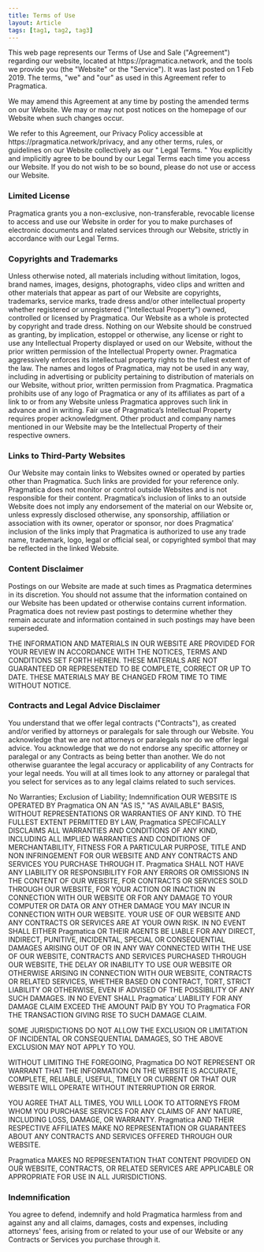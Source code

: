 ```yaml
---
title: Terms of Use
layout: Article
tags: [tag1, tag2, tag3]
---
```

<p>This web page represents our Terms of Use and Sale ("Agreement") regarding our website, located at https://pragmatica.network, and the tools we provide you (the "Website" or the "Service"). It was last posted on 1 Feb 2019. The terms, "we" and "our" as used in this Agreement refer to Pragmatica.</p>

<p>We may amend this Agreement at any time by posting the amended terms on our Website. We may or may not post notices on the homepage of our Website when such changes occur.</p>

<p>We refer to this Agreement, our Privacy Policy accessible at https://pragmatica.network/privacy, and any other terms, rules, or guidelines on our Website collectively as our " Legal Terms. " You explicitly and implicitly agree to be bound by our Legal Terms each time you access our Website. If you do not wish to be so bound, please do not use or access our Website.</p>

<h3>Limited License</h3>
<p>Pragmatica grants you a non-exclusive, non-transferable, revocable license to access and use our Website in order for you to make purchases of electronic documents and related services through our Website, strictly in accordance with our Legal Terms.</p>

<h3>Copyrights and Trademarks</h3>
<p>Unless otherwise noted, all materials including without limitation, logos, brand names, images, designs, photographs, video clips and written and other materials that appear as part of our Website are copyrights, trademarks, service marks, trade dress and/or other intellectual property whether registered or unregistered ("Intellectual Property") owned, controlled or licensed by Pragmatica. Our Website as a whole is protected by copyright and trade dress. Nothing on our Website should be construed as granting, by implication, estoppel or otherwise, any license or right to use any Intellectual Property displayed or used on our Website, without the prior written permission of the Intellectual Property owner. Pragmatica aggressively enforces its intellectual property rights to the fullest extent of the law. The names and logos of Pragmatica, may not be used in any way, including in advertising or publicity pertaining to distribution of materials on our Website, without prior, written permission from Pragmatica. Pragmatica prohibits use of any logo of Pragmatica or any of its affiliates as part of a link to or from any Website unless Pragmatica approves such link in advance and in writing. Fair use of Pragmatica’s Intellectual Property requires proper acknowledgment. Other product and company names mentioned in our Website may be the Intellectual Property of their respective owners.</p>

<h3>Links to Third-Party Websites</h3>
<p>Our Website may contain links to Websites owned or operated by parties other than Pragmatica. Such links are provided for your reference only. Pragmatica does not monitor or control outside Websites and is not responsible for their content. Pragmatica’s inclusion of links to an outside Website does not imply any endorsement of the material on our Website or, unless expressly disclosed otherwise, any sponsorship, affiliation or association with its owner, operator or sponsor, nor does Pragmatica’ inclusion of the links imply that Pragmatica is authorized to use any trade name, trademark, logo, legal or official seal, or copyrighted symbol that may be reflected in the linked Website.</p>

<h3>Content Disclaimer</h3>
<p>Postings on our Website are made at such times as Pragmatica determines in its discretion. You should not assume that the information contained on our Website has been updated or otherwise contains current information. Pragmatica does not review past postings to determine whether they remain accurate and information contained in such postings may have been superseded.</p>

<p>THE INFORMATION AND MATERIALS IN OUR WEBSITE ARE PROVIDED FOR YOUR REVIEW IN ACCORDANCE WITH THE NOTICES, TERMS AND CONDITIONS SET FORTH HEREIN. THESE MATERIALS ARE NOT GUARANTEED OR REPRESENTED TO BE COMPLETE, CORRECT OR UP TO DATE. THESE MATERIALS MAY BE CHANGED FROM TIME TO TIME WITHOUT NOTICE.</p>

<h3>Contracts and Legal Advice Disclaimer</h3>
<p>You understand that we offer legal contracts ("Contracts"), as created and/or verified by attorneys or paralegals for sale through our Website. You acknowledge that we are not attorneys or paralegals nor do we offer legal advice. You acknowledge that we do not endorse any specific attorney or paralegal or any Contracts as being better than another. We do not otherwise guarantee the legal accuracy or applicability of any Contracts for your legal needs. You will at all times look to any attorney or paralegal that you select for services as to any legal claims related to such services.</p>

<p>No Warranties; Exclusion of Liability; Indemnification
OUR WEBSITE IS OPERATED BY Pragmatica ON AN "AS IS," "AS AVAILABLE" BASIS, WITHOUT REPRESENTATIONS OR WARRANTIES OF ANY KIND. TO THE FULLEST EXTENT PERMITTED BY LAW, Pragmatica SPECIFICALLY DISCLAIMS ALL WARRANTIES AND CONDITIONS OF ANY KIND, INCLUDING ALL IMPLIED WARRANTIES AND CONDITIONS OF MERCHANTABILITY, FITNESS FOR A PARTICULAR PURPOSE, TITLE AND NON INFRINGEMENT FOR OUR WEBSITE AND ANY CONTRACTS AND SERVICES YOU PURCHASE THROUGH IT. Pragmatica SHALL NOT HAVE ANY LIABILITY OR RESPONSIBILITY FOR ANY ERRORS OR OMISSIONS IN THE CONTENT OF OUR WEBSITE, FOR CONTRACTS OR SERVICES SOLD THROUGH OUR WEBSITE, FOR YOUR ACTION OR INACTION IN CONNECTION WITH OUR WEBSITE OR FOR ANY DAMAGE TO YOUR COMPUTER OR DATA OR ANY OTHER DAMAGE YOU MAY INCUR IN CONNECTION WITH OUR WEBSITE. YOUR USE OF OUR WEBSITE AND ANY CONTRACTS OR SERVICES ARE AT YOUR OWN RISK. IN NO EVENT SHALL EITHER Pragmatica OR THEIR AGENTS BE LIABLE FOR ANY DIRECT, INDIRECT, PUNITIVE, INCIDENTAL, SPECIAL OR CONSEQUENTIAL DAMAGES ARISING OUT OF OR IN ANY WAY CONNECTED WITH THE USE OF OUR WEBSITE, CONTRACTS AND SERVICES PURCHASED THROUGH OUR WEBSITE, THE DELAY OR INABILITY TO USE OUR WEBSITE OR OTHERWISE ARISING IN CONNECTION WITH OUR WEBSITE, CONTRACTS OR RELATED SERVICES, WHETHER BASED ON CONTRACT, TORT, STRICT LIABILITY OR OTHERWISE, EVEN IF ADVISED OF THE POSSIBILITY OF ANY SUCH DAMAGES. IN NO EVENT SHALL Pragmatica’ LIABILITY FOR ANY DAMAGE CLAIM EXCEED THE AMOUNT PAID BY YOU TO Pragmatica FOR THE TRANSACTION GIVING RISE TO SUCH DAMAGE CLAIM.</p>

<p>SOME JURISDICTIONS DO NOT ALLOW THE EXCLUSION OR LIMITATION OF INCIDENTAL OR CONSEQUENTIAL DAMAGES, SO THE ABOVE EXCLUSION MAY NOT APPLY TO YOU.</p>

<p>WITHOUT LIMITING THE FOREGOING, Pragmatica DO NOT REPRESENT OR WARRANT THAT THE INFORMATION ON THE WEBSITE IS ACCURATE, COMPLETE, RELIABLE, USEFUL, TIMELY OR CURRENT OR THAT OUR WEBSITE WILL OPERATE WITHOUT INTERRUPTION OR ERROR.</p>

<p>YOU AGREE THAT ALL TIMES, YOU WILL LOOK TO ATTORNEYS FROM WHOM YOU PURCHASE SERVICES FOR ANY CLAIMS OF ANY NATURE, INCLUDING LOSS, DAMAGE, OR WARRANTY. Pragmatica AND THEIR RESPECTIVE AFFILIATES MAKE NO REPRESENTATION OR GUARANTEES ABOUT ANY CONTRACTS AND SERVICES OFFERED THROUGH OUR WEBSITE.</p>

<p>Pragmatica MAKES NO REPRESENTATION THAT CONTENT PROVIDED ON OUR WEBSITE, CONTRACTS, OR RELATED SERVICES ARE APPLICABLE OR APPROPRIATE FOR USE IN ALL JURISDICTIONS.</p>

<h3>Indemnification</h3>
<p>You agree to defend, indemnify and hold Pragmatica harmless from and against any and all claims, damages, costs and expenses, including attorneys' fees, arising from or related to your use of our Website or any Contracts or Services you purchase through it.</p>